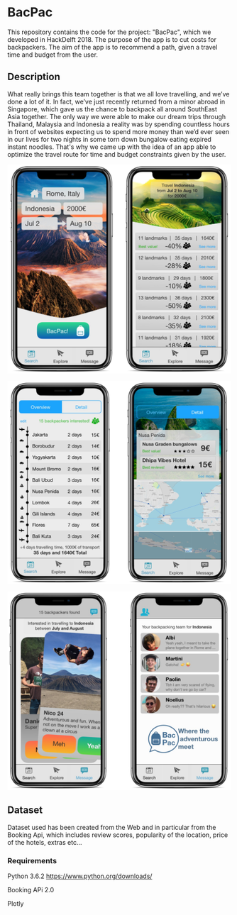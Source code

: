 # BacPac
This repository contains the code for the project: "BacPac", which we developed in HackDelft 2018. The purpose of the app is to cut costs for backpackers.
The aim of the app is to recommend a path, given a travel time and budget from the user.

## Description

What really brings this team together is that we all love travelling, and we’ve done a lot of it. In fact, we’ve just recently returned from a minor abroad in Singapore, which gave us the chance to backpack all around SouthEast Asia together.
The only way we were able to make our dream trips through Thailand, Malaysia and Indonesia a reality was by spending countless hours in front of websites expecting us to spend more money than we’d ever seen in our lives for two nights in some torn down bungalow eating expired instant noodles.
That's why we came up with the idea of an app able to optimize the travel route for time and budget constraints given by the user.

![Alt text](extra/c1a1dd36-b174-43fb-a886-d2ebaab1e232.jpg?raw=true "Bacpac interface")

![Alt text](extra/945182d2-a1cf-46de-a627-2d3a359885ac-1.jpg?raw=true "Bacpac pathfinder")

![Alt text](extra/aa654dcb-8a4b-4c36-950d-a3b5d657a1c4-1.jpg?raw=true "Bacpac messaging")
## Dataset
Dataset used has been created from the Web and in particular from the Booking Api, which includes review scores, popularity of the location, price of the hotels, extras etc...


### Requirements

Python 3.6.2 https://www.python.org/downloads/

Booking APi 2.0

Plotly
